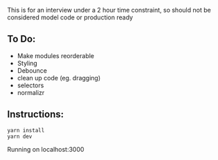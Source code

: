 This is for an interview under a 2 hour time constraint, so should not be considered model code or production ready

## To Do:

* Make modules reorderable
* Styling
* Debounce
* clean up code (eg. dragging)
* selectors
* normalizr

## Instructions:

```
yarn install
yarn dev
```

Running on localhost:3000